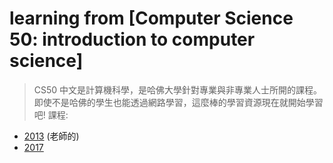 # learning from [Computer Science 50: introduction to computer science]
> CS50 中文是計算機科學，是哈佛大學針對專業與非專業人士所開的課程。即使不是哈佛的學生也能透過網路學習，這麼棒的學習資源現在就開始學習吧!
課程:
- [2013](http://cs50.tv/2013/fall/) (老師的)
- [2017](http://cs50.tv/2017/fall/)
